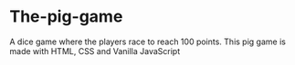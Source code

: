 # The-pig-game
A dice game where the players race to reach 100 points. This pig game is made with HTML, CSS and Vanilla JavaScript
